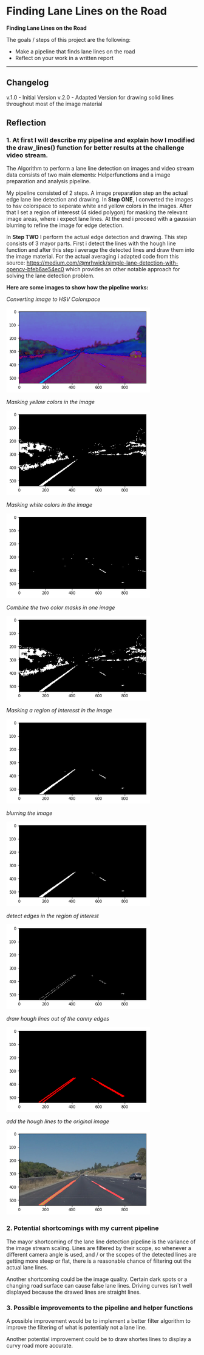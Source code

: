 # **Finding Lane Lines on the Road** 

**Finding Lane Lines on the Road**

The goals / steps of this project are the following:
* Make a pipeline that finds lane lines on the road
* Reflect on your work in a written report


[//]: # (Image References)

[image1]: ./pipeline_images/hsv_image.png "HSV Image"
[image2]: ./pipeline_images/yellow_masked_hsv_image.png "Yellow Masked Image"
[image3]: ./pipeline_images/white_masked_hsv_image.png "White Masked Image"
[image4]: ./pipeline_images/combined_image.png "Combined Image"
[image5]: ./pipeline_images/masked_image.png "region masked Image"
[image6]: ./pipeline_images/blurred_image.png "blurred Image"
[image7]: ./pipeline_images/canny_image.png "canny Image"
[image8]: ./pipeline_images/hough_lined_image.png "hough line Image"
[image9]: ./pipeline_images/weighted_image.png "final Image"
---

## Changelog
v.1.0 - Initial Version
v.2.0 - Adapted Version for drawing solid lines throughout most of the image material


## Reflection

### 1. At first I will describe my pipeline and explain how I modified the draw_lines() function for better results at the challenge video stream.

The Algorithm to perform a lane line detection on images and video stream data consists of two main elements: Helperfunctions and a image preparation and analysis pipeline.

My pipeline consisted of 2 steps. A image preparation step an the actual edge lane line detection and drawing. In **Step ONE**, I converted the images to hsv colorspace to seperate white and yellow colors in the images. After that I set a region of interesst (4 sided polygon) for masking the relevant image areas, where i expect lane lines. At the end i proceed with a gaussian blurring to refine the image for edge detection.

In **Step TWO** I perform the actual edge detection and drawing. This step consists of 3 mayor parts. First i detect the lines with the hough line function and after this step i average the detected lines and draw them into the image material. For the actual averaging i adapted code from this source: https://medium.com/@mrhwick/simple-lane-detection-with-opencv-bfeb6ae54ec0
which provides an other notable approach for solving the lane detection problem.
 
**Here are some images to show how the pipeline works:**


_Converting image to HSV Colorspace_

![alt text][image1]


_Masking yellow colors in the image_

![alt text][image2] 

_Masking white colors in the image_

![alt text][image3]

_Combine the two color masks in one image_

![alt text][image4]

_Masking a region of interesst in the image_

![alt text][image5] 

_blurring the image_

![alt text][image6] 

_detect edges in the region of interest_

![alt text][image7] 

_draw hough lines out of the canny edges_

![alt text][image8] 

_add the hough lines to the original image_

![alt text][image9] 

### 2. Potential shortcomings with my current pipeline

The mayor shortcoming of the lane line detection pipeline is the variance of the image stream scaling. Lines are filtered by their scope, so whenever a different camera angle is used, and / or the scopes of the detected lines are getting more steep or flat, there is a reasonable chance of filtering out the actual lane lines.

Another shortcoming could be the image quality. Certain dark spots or a changing road surface can cause false lane lines. Driving curves isn´t well displayed because the drawed lines are straight lines.


### 3. Possible improvements to the pipeline and helper functions

A possible improvement would be to implement a better filter algorithm to improve the filtering of what is potentialy not a lane line.

Another potential improvement could be to draw shortes lines to display a curvy road more accurate.
